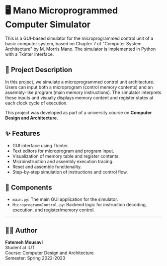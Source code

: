 # 🖥️ Mano Microprogrammed Computer Simulator

This is a GUI-based simulator for the microprogrammed control unit of a basic computer system, based on Chapter 7 of "Computer System Architecture" by M. Morris Mano. The simulator is implemented in Python with a Tkinter interface.

## 📘 Project Description

In this project, we simulate a microprogrammed control unit architecture. Users can input both a microprogram (control memory contents) and an assembly-like program (main memory instructions). The simulator interprets these inputs and visually displays memory content and register states at each clock cycle of execution.

This project was developed as part of a university course on **Computer Design and Architecture**.

## ✨ Features

- GUI interface using Tkinter.
- Text editors for microprogram and program input.
- Visualization of memory table and register contents.
- Microinstruction and assembly execution tracing.
- Reset and assemble functionality.
- Step-by-step simulation of instructions and control flow.

## 🧩 Components

- `main.py`: The main GUI application for the simulator.
- `MicroprogrammControl.py`: Backend logic for instruction decoding, execution, and register/memory control.

---

## 🧑‍🎓 Author

**Fatemeh Mousavi**  
Student at IUT  
Course: Computer Design and Architecture  
Semester: Spring 2022-2023
